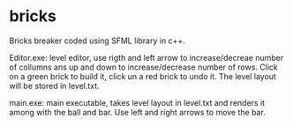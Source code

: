 # bricks

Bricks breaker coded using SFML library in c++.

Editor.exe: level editor, use rigth and left arrow to increase/decreae number of collumns ans up and down to increase/decrease number of rows. Click on a green brick to build it, click un a red brick to undo it. The level layout will be stored in level.txt.

main.exe: main executable, takes level layout in level.txt and renders it among with the ball and bar. Use left and right arrows to move the bar.
